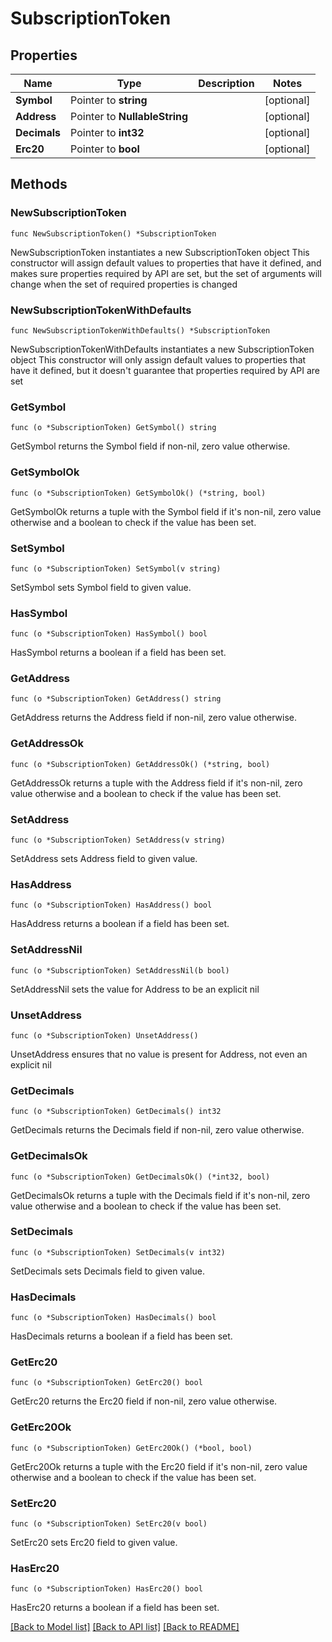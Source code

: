 # SubscriptionToken

## Properties

Name | Type | Description | Notes
------------ | ------------- | ------------- | -------------
**Symbol** | Pointer to **string** |  | [optional] 
**Address** | Pointer to **NullableString** |  | [optional] 
**Decimals** | Pointer to **int32** |  | [optional] 
**Erc20** | Pointer to **bool** |  | [optional] 

## Methods

### NewSubscriptionToken

`func NewSubscriptionToken() *SubscriptionToken`

NewSubscriptionToken instantiates a new SubscriptionToken object
This constructor will assign default values to properties that have it defined,
and makes sure properties required by API are set, but the set of arguments
will change when the set of required properties is changed

### NewSubscriptionTokenWithDefaults

`func NewSubscriptionTokenWithDefaults() *SubscriptionToken`

NewSubscriptionTokenWithDefaults instantiates a new SubscriptionToken object
This constructor will only assign default values to properties that have it defined,
but it doesn't guarantee that properties required by API are set

### GetSymbol

`func (o *SubscriptionToken) GetSymbol() string`

GetSymbol returns the Symbol field if non-nil, zero value otherwise.

### GetSymbolOk

`func (o *SubscriptionToken) GetSymbolOk() (*string, bool)`

GetSymbolOk returns a tuple with the Symbol field if it's non-nil, zero value otherwise
and a boolean to check if the value has been set.

### SetSymbol

`func (o *SubscriptionToken) SetSymbol(v string)`

SetSymbol sets Symbol field to given value.

### HasSymbol

`func (o *SubscriptionToken) HasSymbol() bool`

HasSymbol returns a boolean if a field has been set.

### GetAddress

`func (o *SubscriptionToken) GetAddress() string`

GetAddress returns the Address field if non-nil, zero value otherwise.

### GetAddressOk

`func (o *SubscriptionToken) GetAddressOk() (*string, bool)`

GetAddressOk returns a tuple with the Address field if it's non-nil, zero value otherwise
and a boolean to check if the value has been set.

### SetAddress

`func (o *SubscriptionToken) SetAddress(v string)`

SetAddress sets Address field to given value.

### HasAddress

`func (o *SubscriptionToken) HasAddress() bool`

HasAddress returns a boolean if a field has been set.

### SetAddressNil

`func (o *SubscriptionToken) SetAddressNil(b bool)`

 SetAddressNil sets the value for Address to be an explicit nil

### UnsetAddress
`func (o *SubscriptionToken) UnsetAddress()`

UnsetAddress ensures that no value is present for Address, not even an explicit nil
### GetDecimals

`func (o *SubscriptionToken) GetDecimals() int32`

GetDecimals returns the Decimals field if non-nil, zero value otherwise.

### GetDecimalsOk

`func (o *SubscriptionToken) GetDecimalsOk() (*int32, bool)`

GetDecimalsOk returns a tuple with the Decimals field if it's non-nil, zero value otherwise
and a boolean to check if the value has been set.

### SetDecimals

`func (o *SubscriptionToken) SetDecimals(v int32)`

SetDecimals sets Decimals field to given value.

### HasDecimals

`func (o *SubscriptionToken) HasDecimals() bool`

HasDecimals returns a boolean if a field has been set.

### GetErc20

`func (o *SubscriptionToken) GetErc20() bool`

GetErc20 returns the Erc20 field if non-nil, zero value otherwise.

### GetErc20Ok

`func (o *SubscriptionToken) GetErc20Ok() (*bool, bool)`

GetErc20Ok returns a tuple with the Erc20 field if it's non-nil, zero value otherwise
and a boolean to check if the value has been set.

### SetErc20

`func (o *SubscriptionToken) SetErc20(v bool)`

SetErc20 sets Erc20 field to given value.

### HasErc20

`func (o *SubscriptionToken) HasErc20() bool`

HasErc20 returns a boolean if a field has been set.


[[Back to Model list]](../README.md#documentation-for-models) [[Back to API list]](../README.md#documentation-for-api-endpoints) [[Back to README]](../README.md)



